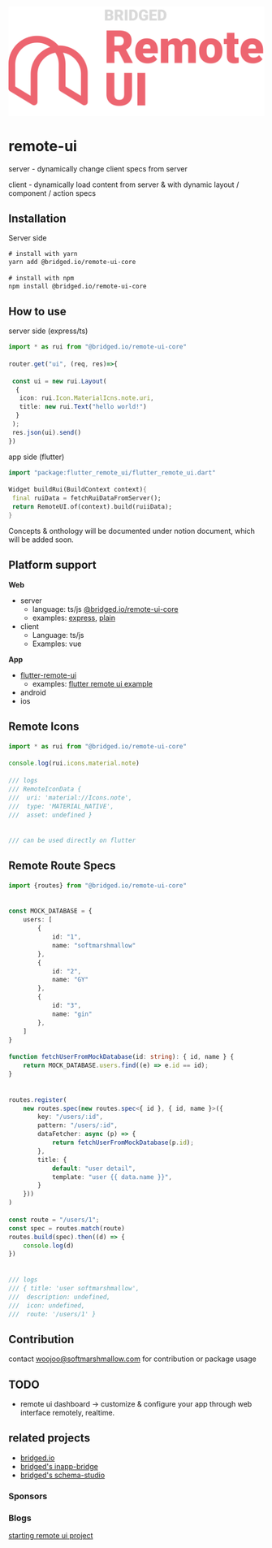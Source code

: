 ![logo](docs/logo.png)



# remote-ui



server - dynamically change client specs from server

client - dynamically load content from server & with dynamic layout / component / action specs



## Installation

Server side

```shell
# install with yarn
yarn add @bridged.io/remote-ui-core

# install with npm
npm install @bridged.io/remote-ui-core
```








## How to use
server side (express/ts)
```ts
import * as rui from "@bridged.io/remote-ui-core"

router.get("ui", (req, res)=>{

 const ui = new rui.Layout(
  {
   icon: rui.Icon.MaterialIcns.note.uri,
   title: new rui.Text("hello world!")
  }
 );
 res.json(ui).send()
})
```



app side (flutter)
```dart
import "package:flutter_remote_ui/flutter_remote_ui.dart"

Widget buildRui(BuildContext context){
 final ruiData = fetchRuiDataFromServer();
 return RemoteUI.of(context).build(ruiiData);
}
```



Concepts & onthology will be documented under notion document, which will be added soon.



## Platform support

**Web**

* server
  * language: ts/js [@bridged.io/remote-ui-core](https://github.com/softmarshmallow/remote-ui/tree/master/core)
  * examples: [express](https://github.com/softmarshmallow/remote-ui/tree/master/server/examples/express), [plain](https://github.com/softmarshmallow/remote-ui/tree/master/server/examples/plain)
* client
  * Language: ts/js
  * Examples: vue


**App**

* [flutter-remote-ui](https://github.com/softmarshmallow/remote-ui/tree/master/flutter-remote-ui)
  * examples: [flutter remote ui example](https://github.com/softmarshmallow/remote-ui/tree/master/flutter-remote-ui/example)
* android
* ios



## Remote Icons

```typescript
import * as rui from "@bridged.io/remote-ui-core"

console.log(rui.icons.material.note)

/// logs 
/// RemoteIconData {
///  uri: 'material://Icons.note',
///  type: 'MATERIAL_NATIVE',
///  asset: undefined }


/// can be used directly on flutter
```

## Remote Route Specs

```typescript
import {routes} from "@bridged.io/remote-ui-core"


const MOCK_DATABASE = {
    users: [
        {
            id: "1",
            name: "softmarshmallow"
        },
        {
            id: "2",
            name: "GY"
        },
        {
            id: "3",
            name: "gin"
        },
    ]
}

function fetchUserFromMockDatabase(id: string): { id, name } {
    return MOCK_DATABASE.users.find((e) => e.id == id);
}


routes.register(
    new routes.spec(new routes.spec<{ id }, { id, name }>({
        key: "/users/:id",
        pattern: "/users/:id",
        dataFetcher: async (p) => {
            return fetchUserFromMockDatabase(p.id);
        },
        title: {
            default: "user detail",
            template: "user {{ data.name }}",
        }
    }))
)

const route = "/users/1";
const spec = routes.match(route)
routes.build(spec).then((d) => {
    console.log(d)
})


/// logs
/// { title: 'user softmarshmallow',
///  description: undefined,
///  icon: undefined,
///  route: '/users/1' }

```





## Contribution
contact woojoo@softmarshmallow.com for contribution or package usage


## TODO
* remote ui dashboard -> customize & configure your app through web interface remotely, realtime.



## related projects
- [bridged.io](https://github.com/softmarshmallow/bridged.io)
- [bridged's inapp-bridge](https://github.com/softmarshmallow/inapp-bridge)
- [bridged's schema-studio](https://github.com/softmarshmallow/schema-studio)


### Sponsors

### Blogs
[starting remote ui project](https://medium.com/launchers/starting-remote-ui-project-4b1d0841afc2)

